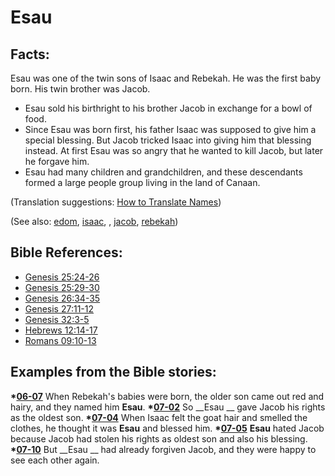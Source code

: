 # Esau #

## Facts: ##

Esau was one of the twin sons of Isaac and Rebekah. He was the first baby born. His twin brother was Jacob.

 * Esau sold his birthright to his brother Jacob in exchange for a bowl of food.
 * Since Esau was born first, his father Isaac was supposed to give him a special blessing. But Jacob tricked Isaac into giving him that blessing instead. At first Esau was so angry that he wanted to kill Jacob, but later he forgave him.
 * Esau had many children and grandchildren, and these descendants formed a large people group living in the land of Canaan.

(Translation suggestions: [How to Translate Names](https://git.door43.org/Door43/en-ta-translate-vol1/src/master/content/translate_names.md))

(See also: [edom](../other/edom.md), [isaac](../other/isaac.md), , [jacob](../other/jacob.md), [rebekah](../other/rebekah.md))

## Bible References: ##

* [Genesis 25:24-26](https://door43.org/en/bible/notes/gen/25/24)
* [Genesis 25:29-30](https://door43.org/en/bible/notes/gen/25/29)
* [Genesis 26:34-35](https://door43.org/en/bible/notes/gen/26/34)
* [Genesis 27:11-12](https://door43.org/en/bible/notes/gen/27/11)
* [Genesis 32:3-5](https://door43.org/en/bible/notes/gen/32/03)
* [Hebrews 12:14-17](https://door43.org/en/bible/notes/heb/12/14)
* [Romans 09:10-13](https://door43.org/en/bible/notes/rom/09/10)

## Examples from the Bible stories: ##

  __*[06-07](https://door43.org/en/obs/notes/frames/06-07)__ When Rebekah's babies were born, the older son came out red and hairy, and they named him __Esau__.
  __*[07-02](https://door43.org/en/obs/notes/frames/07-02)__ So __Esau __ gave Jacob his rights as the oldest son.
  __*[07-04](https://door43.org/en/obs/notes/frames/07-04)__ When Isaac felt the goat hair and smelled the clothes, he thought it was __Esau__ and blessed him.
  __*[07-05](https://door43.org/en/obs/notes/frames/07-05)__ __Esau__ hated Jacob because Jacob had stolen his rights as oldest son and also his blessing.
  __*[07-10](https://door43.org/en/obs/notes/frames/07-10)__ But __Esau __ had already forgiven Jacob, and they were happy to see each other again.



